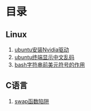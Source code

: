 # 目录

## Linux

1. [ubuntu安装Nvidia驱动](/linux/安装nvidia驱动.md)
2. [ubuntu终端显示中文乱码](/linux/ubuntu终端显示中文乱码.md)
3. [bash字符串前美元符号的作用](/linux/bash字符串美元符号的作用.md)

## C语言

1. [swap函数陷阱](/c/swap函数陷阱.md)
